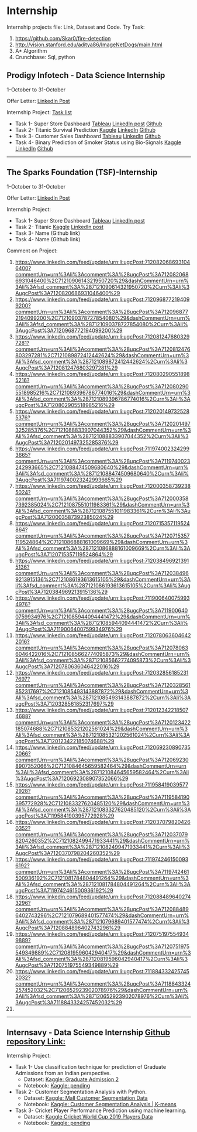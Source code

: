 # Internship
Internship projects file: Link, Dataset and Code.
Try Task: 
1. https://github.com/Skar0/fire-detection
2. http://vision.stanford.edu/aditya86/ImageNetDogs/main.html
3. A* Algorithm
4. Crunchbase: Sql, python

## Prodigy Infotech - Data Science Internship
1-October to 31-October

Offer Letter: [LinkedIn Post](https://www.linkedin.com/posts/hitesh-arora-luke_data-science-intern-offer-letter-activity-7113928682741653504-sSfo?utm_source=share&utm_medium=member_desktop)

Internship Project: [Task list](https://www.canva.com/design/DAFpRxy47kU/w9nxlJ4_CSLwekIRa0ttbg/view?utm_content=DAFpRxy47kU&utm_campaign=designshare&utm_medium=link&utm_source=viewer)
* Task 1- Super Store Dashboard [Tableau](https://public.tableau.com/app/profile/hitesh.arora/viz/SuperStoreDashboard_16965504954910/DashboardSales)
  [LinkedIn post](https://www.linkedin.com/posts/hitesh-arora-luke_superstore-dashboard-activity-7126605860578967552-ArjZ?utm_source=share&utm_medium=member_desktop) [Github](https://github.com/HiteshAroraCool/PRODIGY_DS_01)
* Task 2- Titanic Survival Prediction [Kaggle](https://www.kaggle.com/code/bcscuwe1/titanic-step-by-step) [LinkedIn](https://www.linkedin.com/posts/hitesh-arora-luke_task2-datascience-machinelearning-activity-7126613499635544064-0J03?utm_source=share&utm_medium=member_desktop) [Github](https://github.com/HiteshAroraCool/PRODIGY_DS_02)
* Task 3- Customer Sales Dashboard [Tableau](https://public.tableau.com/app/profile/hitesh.arora/viz/CustomerKPIDashboard_16988822670090/Dashboard1) [LinkedIn](https://www.linkedin.com/posts/hitesh-arora-luke_customer-kpi-dashboard-activity-7126615953093632000-jPcE?utm_source=share&utm_medium=member_desktop) [Github](https://github.com/HiteshAroraCool/PRODIGY_DS_03)
* Task 4- Binary Prediction of Smoker Status using Bio-Signals [Kaggle](https://www.kaggle.com/code/bcscuwe1/binary-prediction-of-smoker-status-using-bio-signa) [LinkedIn](https://www.linkedin.com/posts/hitesh-arora-luke_binary-prediction-of-smoker-status-using-activity-7126617237867614208-Rsvw?utm_source=share&utm_medium=member_desktop) [Github](https://github.com/HiteshAroraCool/PRODIGY_DS_04)
  
--------------------------------------------------------------------------------------------------------------------------------------------------------------------------------


## The Sparks Foundation (TSF)-Internship
1-October to 31-October

Offer Letter: [LinkedIn Post](https://www.linkedin.com/posts/hitesh-arora-luke_datascience-businessanalytics-internship-activity-7113941776272437248-r80i?utm_source=share&utm_medium=member_desktop)

Internship Project:
* Task 1- Super Store Dashboard [Tableau](https://public.tableau.com/app/profile/hitesh.arora/viz/SuperStoreDashboard_16965504954910/DashboardSales)
  [LinkedIn post](https://www.linkedin.com/posts/hitesh-arora-luke_task-gripoct23-dashboard-activity-7120646738314432512-Yt3Y?utm_source=share&utm_medium=member_desktop)
* Task 2- Titanic [Kaggle](https://www.kaggle.com/code/bcscuwe1/titanic-step-by-step/notebook)
  [LinkedIn post](https://www.linkedin.com/posts/hitesh-arora-luke_task-gripoct23-task-activity-7121185356057653248-7H7Y?utm_source=share&utm_medium=member_desktop)
* Task 3- Name (Github link)
* Task 4- Name (Github link)

Comment on Project:
1. https://www.linkedin.com/feed/update/urn:li:ugcPost:7120820686931046400?commentUrn=urn%3Ali%3Acomment%3A%28ugcPost%3A7120820686931046400%2C7121090614321950720%29&dashCommentUrn=urn%3Ali%3Afsd_comment%3A%287121090614321950720%2Curn%3Ali%3AugcPost%3A7120820686931046400%29
2. https://www.linkedin.com/feed/update/urn:li:ugcPost:7120968772194099200?commentUrn=urn%3Ali%3Acomment%3A%28ugcPost%3A7120968772194099200%2C7121090378727854080%29&dashCommentUrn=urn%3Ali%3Afsd_comment%3A%287121090378727854080%2Curn%3Ali%3AugcPost%3A7120968772194099200%29
3. https://www.linkedin.com/feed/update/urn:li:ugcPost:7120812476803297281?commentUrn=urn%3Ali%3Acomment%3A%28ugcPost%3A7120812476803297281%2C7121089872412442624%29&dashCommentUrn=urn%3Ali%3Afsd_comment%3A%287121089872412442624%2Curn%3Ali%3AugcPost%3A7120812476803297281%29
4. https://www.linkedin.com/feed/update/urn:li:ugcPost:7120802905518985216?commentUrn=urn%3Ali%3Acomment%3A%28ugcPost%3A7120802905518985216%2C7121089396786774016%29&dashCommentUrn=urn%3Ali%3Afsd_comment%3A%287121089396786774016%2Curn%3Ali%3AugcPost%3A7120802905518985216%29
5. https://www.linkedin.com/feed/update/urn:li:ugcPost:7120201497325285376?commentUrn=urn%3Ali%3Acomment%3A%28ugcPost%3A7120201497325285376%2C7121088833907044352%29&dashCommentUrn=urn%3Ali%3Afsd_comment%3A%287121088833907044352%2Curn%3Ali%3AugcPost%3A7120201497325285376%29
6. https://www.linkedin.com/feed/update/urn:li:ugcPost:7119740023242993665?commentUrn=urn%3Ali%3Acomment%3A%28ugcPost%3A7119740023242993665%2C7121088474509680640%29&dashCommentUrn=urn%3Ali%3Afsd_comment%3A%287121088474509680640%2Curn%3Ali%3AugcPost%3A7119740023242993665%29
7. https://www.linkedin.com/feed/update/urn:li:ugcPost:7120003587392385024?commentUrn=urn%3Ali%3Acomment%3A%28ugcPost%3A7120003587392385024%2C7121087551011983361%29&dashCommentUrn=urn%3Ali%3Afsd_comment%3A%287121087551011983361%2Curn%3Ali%3AugcPost%3A7120003587392385024%29
8. https://www.linkedin.com/feed/update/urn:li:ugcPost:7120715357119524864?commentUrn=urn%3Ali%3Acomment%3A%28ugcPost%3A7120715357119524864%2C7121086888161009669%29&dashCommentUrn=urn%3Ali%3Afsd_comment%3A%287121086888161009669%2Curn%3Ali%3AugcPost%3A7120715357119524864%29
9. https://www.linkedin.com/feed/update/urn:li:ugcPost:7120384969213915136?commentUrn=urn%3Ali%3Acomment%3A%28ugcPost%3A7120384969213915136%2C7121086193613615105%29&dashCommentUrn=urn%3Ali%3Afsd_comment%3A%287121086193613615105%2Curn%3Ali%3AugcPost%3A7120384969213915136%29
10. https://www.linkedin.com/feed/update/urn:li:ugcPost:7119006400759934976?commentUrn=urn%3Ali%3Acomment%3A%28ugcPost%3A7119006400759934976%2C7121085944094441472%29&dashCommentUrn=urn%3Ali%3Afsd_comment%3A%287121085944094441472%2Curn%3Ali%3AugcPost%3A7119006400759934976%29
11. https://www.linkedin.com/feed/update/urn:li:ugcPost:7120780636046422016?commentUrn=urn%3Ali%3Acomment%3A%28ugcPost%3A7120780636046422016%2C7121085662774095873%29&dashCommentUrn=urn%3Ali%3Afsd_comment%3A%287121085662774095873%2Curn%3Ali%3AugcPost%3A7120780636046422016%29
12. https://www.linkedin.com/feed/update/urn:li:ugcPost:7120328561852317697?commentUrn=urn%3Ali%3Acomment%3A%28ugcPost%3A7120328561852317697%2C7121085493143887872%29&dashCommentUrn=urn%3Ali%3Afsd_comment%3A%287121085493143887872%2Curn%3Ali%3AugcPost%3A7120328561852317697%29
13. https://www.linkedin.com/feed/update/urn:li:ugcPost:7120123422185074688?commentUrn=urn%3Ali%3Acomment%3A%28ugcPost%3A7120123422185074688%2C7121085321202561024%29&dashCommentUrn=urn%3Ali%3Afsd_comment%3A%287121085321202561024%2Curn%3Ali%3AugcPost%3A7120123422185074688%29
14. https://www.linkedin.com/feed/update/urn:li:ugcPost:7120692308907352066?commentUrn=urn%3Ali%3Acomment%3A%28ugcPost%3A7120692308907352066%2C7121084645659582464%29&dashCommentUrn=urn%3Ali%3Afsd_comment%3A%287121084645659582464%2Curn%3Ali%3AugcPost%3A7120692308907352066%29
15. https://www.linkedin.com/feed/update/urn:li:ugcPost:7119584190395772928?commentUrn=urn%3Ali%3Acomment%3A%28ugcPost%3A7119584190395772928%2C7121083327620485120%29&dashCommentUrn=urn%3Ali%3Afsd_comment%3A%287121083327620485120%2Curn%3Ali%3AugcPost%3A7119584190395772928%29
16. https://www.linkedin.com/feed/update/urn:li:ugcPost:7120370798204260352?commentUrn=urn%3Ali%3Acomment%3A%28ugcPost%3A7120370798204260352%2C7121082499471933441%29&dashCommentUrn=urn%3Ali%3Afsd_comment%3A%287121082499471933441%2Curn%3Ali%3AugcPost%3A7120370798204260352%29
17. https://www.linkedin.com/feed/update/urn:li:ugcPost:7119742461500936192?commentUrn=urn%3Ali%3Acomment%3A%28ugcPost%3A7119742461500936192%2C7121081784804491264%29&dashCommentUrn=urn%3Ali%3Afsd_comment%3A%287121081784804491264%2Curn%3Ali%3AugcPost%3A7119742461500936192%29
18. https://www.linkedin.com/feed/update/urn:li:ugcPost:7120884896402743296?commentUrn=urn%3Ali%3Acomment%3A%28ugcPost%3A7120884896402743296%2C7121079689401577474%29&dashCommentUrn=urn%3Ali%3Afsd_comment%3A%287121079689401577474%2Curn%3Ali%3AugcPost%3A7120884896402743296%29
19. https://www.linkedin.com/feed/update/urn:li:ugcPost:7120751975549349889?commentUrn=urn%3Ali%3Acomment%3A%28ugcPost%3A7120751975549349889%2C7120819596042940417%29&dashCommentUrn=urn%3Ali%3Afsd_comment%3A%287120819596042940417%2Curn%3Ali%3AugcPost%3A7120751975549349889%29
20. https://www.linkedin.com/feed/update/urn:li:ugcPost:7118843324257452032?commentUrn=urn%3Ali%3Acomment%3A%28ugcPost%3A7118843324257452032%2C7120652923902078976%29&dashCommentUrn=urn%3Ali%3Afsd_comment%3A%287120652923902078976%2Curn%3Ali%3AugcPost%3A7118843324257452032%29
21. 
--------------------------------------------------------------------------------------------------------------------------------------------------------------------------------

## Internsavy - Data Science Internship [Github repository Link: ](https://github.com/HiteshAroraCool/internsavy-internship)

Internship Project:
* Task 1- Use classification technique for prediction of Graduate Admissions from an Indian perspective.
  * Dataset: [Kaggle: Graduate Admission 2](https://www.kaggle.com/datasets/mohansacharya/graduate-admissions?select=Admission_Predict_Ver1.1.csv)
  * Notebook: [Kaggle: pending]()
* Task 2- Customer Segmentation Analysis with Python.
  * Dataset: [Kaggle: Mall Customer Segmentation Data](https://www.kaggle.com/datasets/vjchoudhary7/customer-segmentation-tutorial-in-python)
  * Notebook: [Kaggle: Customer Segmentation Analysis | K-means](https://www.kaggle.com/code/bcscuwe1/customer-segmentation-analysis-k-means)
* Task 3- Cricket Player Performance Prediction using machine learning.
  * Dataset: [Kaggle Cricket World Cup 2019 Players Data](https://www.kaggle.com/datasets/saivamshi/cricket-world-cup-2019-players-data?select=ODI_Match_Results.csv)
  * Notebook: [Kaggle: pending]()
